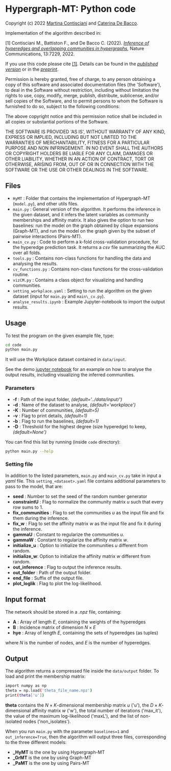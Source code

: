 # Hypergraph-MT: Python code
Copyright (c) 2022 [Martina Contisciani](https://martinacontisciani.wixsite.com/mcontisciani) and [Caterina De Bacco](http://cdebacco.com).

Implementation of the algorithm described in:

[1] Contisciani M., Battiston F., and De Bacco C. (2022). [_Inference of hyperedges and overlapping communities in hypergraphs_](https://rdcu.be/c0qdd), Nature Communications, 13:7229, 2022.

If you use this code please cite [[1]](https://www.nature.com/articles/s41467-022-34714-7#citeas). Details can be found in the [_published version_](https://doi.org/10.1038/s41467-022-34714-7) or in the [_preprint_](https://arxiv.org/abs/2204.05646).    

Permission is hereby granted, free of charge, to any person obtaining a copy of this software and associated documentation files (the 'Software'), to deal in the Software without restriction, including without limitation the rights to use, copy, modify, merge, publish, distribute, sublicense, and/or sell copies of the Software, and to permit persons to whom the Software is furnished to do so, subject to the following conditions:

The above copyright notice and this permission notice shall be included in all copies or substantial portions of the Software.

THE SOFTWARE IS PROVIDED 'AS IS', WITHOUT WARRANTY OF ANY KIND, EXPRESS OR IMPLIED, INCLUDING BUT NOT LIMITED TO THE WARRANTIES OF MERCHANTABILITY, FITNESS FOR A PARTICULAR PURPOSE AND NON INFRINGEMENT. IN NO EVENT SHALL THE AUTHORS OR COPYRIGHT HOLDERS BE LIABLE FOR ANY CLAIM, DAMAGES OR OTHER LIABILITY, WHETHER IN AN ACTION OF CONTRACT, TORT OR OTHERWISE, ARISING FROM, OUT OF OR IN CONNECTION WITH THE SOFTWARE OR THE USE OR OTHER DEALINGS IN THE SOFTWARE.

## Files
- `HyMT` : Folder that contains the implementation of Hypergraph-MT (`model.py`), and other utils files. 
- `main.py` : General version of the algorithm. It performs the inference in the given dataset, and it infers the latent variables as community memberships and affinity matrix. It also gives the option to run two baselines: run the model on the graph obtained by clique expansions (Graph-MT), and run the model on the graph given by the subset of pairwise interactions (Pairs-MT).
- `main_cv.py` : Code to perform a k-fold cross-validation procedure, for the hyperedge prediction task. It returns a *csv* file summarizing the AUC over all folds. 
- `tools.py` : Contains non-class functions for handling the data and analysing the results.
- `cv_functions.py` : Contains non-class functions for the cross-validation routine.
- `vizCM.py` : Contains a class object for visualizing and handling communities.
- `setting_workplace.yaml` : Setting to run the algorithm on the given dataset (input for `main.py` and `main\_cv.py`).
- `analyse_results.ipynb` : Example Jupyter-notebook to import the output results.

## Usage
To test the program on the given example file, type:  

```bash
cd code
python main.py
```

It will use the Workplace dataset contained in `data/input`. 

See the demo [jupyter notebook](https://github.com/mcontisc/Hypergraph-MT/blob/main/code/analyse_results.ipynb) for an example on how to analyse the output results, including visualizing the inferred communities.

### Parameters
- **-f** : Path of the input folder, *(default='../data/input/')*
- **-d** : Name of the dataset to analyse, *(default='workplace')*
- **-K** : Number of communities, *(default=5)*
- **-v** : Flag to print details, *(default=1)*
- **-b** : Flag to run the baselines, *(default=1)*
- **-D** : Threshold for the highest degree (size hyperedge) to keep, *(default=None')*

You can find this list by running (inside `code` directory): 

```bash
python main.py --help
```

### Setting file
In addition to the listed parameters, `main.py` and `main_cv.py` take in input a _yaml_ file. This `setting_<dataset>.yaml` file contains additional parameters to pass to the model, that are:
- **seed** : Number to set the seed of the random number generator
- **constraintU** : Flag to normalize the community matrix $u$ such that every row sums to 1. 
- **fix_communities** : Flag to set the communities $u$ as the input file and fix them during the inference.
- **fix_w** : Flag to set the affinity matrix $w$ as the input file and fix it during the inference.
- **gammaU** : Constant to regularize the communities $u$.
- **gammaW** : Constant to regularize the affinity matrix $w$.
- **initialize_u** : Option to initialize the communities $u$ different from random.
- **initialize_w**: Option to initialize the affinity matrix $w$ different from random.
- **out_inference** : Flag to output the inference results.
- **out_folder** : Path of the output folder.
- **end_file** : Suffix of the output file.
- **plot_loglik** : Flag to plot the log-likelihood.

## Input format
The network should be stored in a *.npz* file, containing:

- **A** : Array of length $E$, containing the weights of the hyperedges
- **B** : Incidence matrix of dimension $N \times E$
- **hye** : Array of length $E$, containing the sets of hyperedges (as tuples)

where $N$ is the number of nodes, and $E$ is the number of hyperedges.

## Output
The algorithm returns a compressed file inside the `data/output` folder. To load and print the membership matrix:

```bash
import numpy as np 
theta = np.load('theta_file_name.npz')
print(theta['u'])
```

**theta** contains the $N \times K$-dimensional membership matrix $u$ ('u'), the $D \times K$-dimensional affinity matrix $w$ ('w'), the total number of iterations ('max_it'), the value of the maximum log-likelihood ('maxL'), and the list of non-isolated nodes ('non_isolates').  

When you run `main.py` with the parameter `baselines=1` and `out_inference=True`, then the algorithm will output three files, corresponding to the three different models:
- **\_HyMT** is the one by using Hypergraph-MT
- **\_GrMT** is the one by using Graph-MT
- **\_PaMT** is the one by using Pairs-MT
